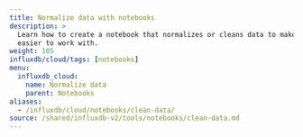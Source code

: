 ```yaml
---
title: Normalize data with notebooks
description: >  
  Learn how to create a notebook that normalizes or cleans data to make it
  easier to work with.
weight: 105
influxdb/cloud/tags: [notebooks]
menu:
  influxdb_cloud:
    name: Normalize data
    parent: Notebooks
aliases:
  - /influxdb/cloud/notebooks/clean-data/
source: /shared/influxdb-v2/tools/notebooks/clean-data.md
---
```


<!-- The content of this file is at 
// SOURCE content/shared/influxdb-v2/tools/notebooks/clean-data.md-->
